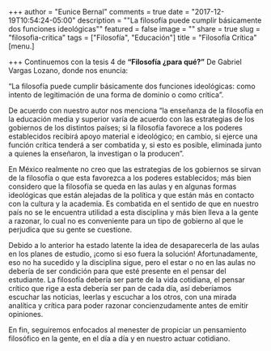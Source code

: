 +++
author = "Eunice Bernal"
comments = true
date = "2017-12-19T10:54:24-05:00"
description = "\"La filosofía puede cumplir básicamente dos funciones ideológicas\""
featured = false
image = ""
share = true
slug = "filosofia-critica"
tags = ["Filosofía", "Educación"]
title = "Filosofía Crítica"
[menu.]

+++
Continuemos con la tesis 4 de **“Filosofía ¿para qué?”** De Gabriel Vargas Lozano, donde nos enuncia:

“La filosofía puede cumplir básicamente dos funciones ideológicas: como intento de legitimación de una forma de dominio o como crítica”.

De acuerdo con nuestro autor nos menciona “la enseñanza de la filosofía en la educación media y superior varía de acuerdo con las estrategias de los gobiernos de los distintos países; si la filosofía favorece a los poderes establecidos recibirá apoyo material e ideológico; en cambio, si ejerce una función crítica tenderá a ser combatida y, si esto es posible, eliminada junto a quienes la enseñaron, la investigan o la producen”.

En México realmente no creo que las estrategias de los gobiernos se sirvan de la filosofía o que esta favorezca a los poderes establecidos; más bien considero que la filosofía se queda en las aulas y en algunas formas ideológicas que están alejadas de la política y que están más en contacto con la cultura y la academia. Es combatida en el sentido de que en nuestro país no se le encuentra utilidad a esta disciplina y más bien lleva a la gente a razonar, lo cual no es conveniente para un tipo de gobierno al que le perjudica que su gente se cuestione.

Debido a lo anterior ha estado latente la idea de desaparecerla de las aulas en los planes de estudio, ¡como si eso fuera la solución! Afortunadamente, eso no ha sucedido y la disciplina sigue, pero el estar o no en las aulas no debería de ser condición para que esté presente en el pensar del estudiante. La filosofía debería ser parte de la vida cotidiana, el pensar crítico que rige a esta debería ser pan de cada día, así deberíamos escuchar las noticias, leerlas y escuchar a los otros, con una mirada analítica y crítica para poder razonar concienzudamente antes de emitir opiniones.

En fin, seguiremos enfocados al menester de propiciar un pensamiento filosófico en la gente, en el día a día y en nuestro actuar cotidiano.